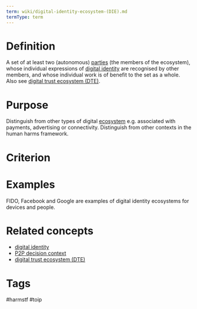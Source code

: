 ```yaml
---
term: wiki/digital-identity-ecosystem-(DIE).md
termType: term
---
```

# Definition
A set of at least two (autonomous) [parties](https://essif-lab.github.io/framework/docs/essifLab-glossary#party) (the members of the ecosystem), whose individual expressions of [digital identity](https://trustoverip.github.io/hxwg/glossary.html#digital-identity) are recognised by other members, and whose individual work is of benefit to the set as a whole. Also see [digital trust ecosystem (DTE)](https://trustoverip.github.io/toip/glossary.html#digital-trust-ecosystem).
# Purpose
Distinguish from other types of digital [ecosystem]([https://essif-lab.github.io/framework/docs/essifLab-glossary#](https://essif-lab.github.io/framework/docs/essifLab-glossary#party)ecosystem) e.g. associated with payments, advertising or connectivity.  Distinguish from other contexts in the human harms framework.
# Criterion
# Examples
FIDO, Facebook and Google are examples of digital identity ecosystems for devices and people.
# Related concepts
* [digital identity](https://trustoverip.github.io/hxwg/glossary.html#digital-identity)
* [P2P decision context](https://trustoverip.github.io/hxwg/glossary.html#P2P-decision-context)
* [digital trust ecosystem (DTE)](https://trustoverip.github.io/toip/glossary.html#digital-trust-ecosystem)
# Tags  
 #harmstf  #toip